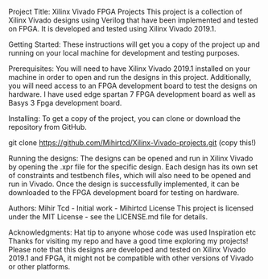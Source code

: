 Project Title: Xilinx Vivado FPGA Projects
This project is a collection of Xilinx Vivado designs using Verilog that have been implemented and tested on FPGA. It is developed and tested using Xilinx Vivado 2019.1.

Getting Started:
These instructions will get you a copy of the project up and running on your local machine for development and testing purposes.

Prerequisites:
You will need to have Xilinx Vivado 2019.1 installed on your machine in order to open and run the designs in this project. Additionally, you will need access to an FPGA development board to test the designs on hardware.
I have used edge spartan 7 FPGA development board as well as Basys 3 Fpga development board.

Installing:
To get a copy of the project, you can clone or download the repository from GitHub.

git clone https://github.com/Mihirtcd/Xilinx-Vivado-projects.git (copy this!)

Running the designs:
The designs can be opened and run in Xilinx Vivado by opening the .xpr file for the specific design. Each design has its own set of constraints and testbench files, which will also need to be opened and run in Vivado. Once the design is successfully implemented, it can be downloaded to the FPGA development board for testing on hardware.

Authors:
Mihir Tcd - Initial work - Mihirtcd
License
This project is licensed under the MIT License - see the LICENSE.md file for details.

Acknowledgments:
Hat tip to anyone whose code was used
Inspiration
etc
Thanks for visiting my repo and have a good time exploring my projects!
Please note that this designs are developed and tested on Xilinx Vivado 2019.1 and FPGA, it might not be compatible with other versions of Vivado or other platforms.

